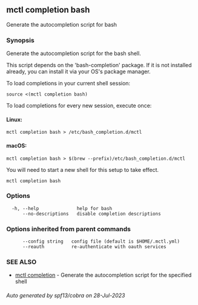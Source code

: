 ## mctl completion bash

Generate the autocompletion script for bash

### Synopsis

Generate the autocompletion script for the bash shell.

This script depends on the 'bash-completion' package.
If it is not installed already, you can install it via your OS's package manager.

To load completions in your current shell session:

	source <(mctl completion bash)

To load completions for every new session, execute once:

#### Linux:

	mctl completion bash > /etc/bash_completion.d/mctl

#### macOS:

	mctl completion bash > $(brew --prefix)/etc/bash_completion.d/mctl

You will need to start a new shell for this setup to take effect.


```
mctl completion bash
```

### Options

```
  -h, --help              help for bash
      --no-descriptions   disable completion descriptions
```

### Options inherited from parent commands

```
      --config string   config file (default is $HOME/.mctl.yml)
      --reauth          re-authenticate with oauth services
```

### SEE ALSO

* [mctl completion](mctl_completion.md)	 - Generate the autocompletion script for the specified shell

###### Auto generated by spf13/cobra on 28-Jul-2023
